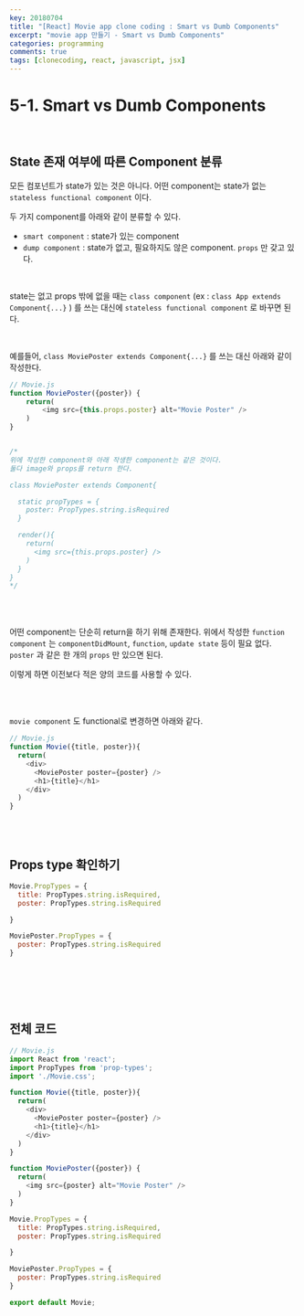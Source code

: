 ```yaml
---
key: 20180704
title: "[React] Movie app clone coding : Smart vs Dumb Components"
excerpt: "movie app 만들기 - Smart vs Dumb Components"
categories: programming
comments: true
tags: [clonecoding, react, javascript, jsx]
---
```




# 5-1. Smart vs Dumb Components

<br>

## State 존재 여부에 따른 Component 분류

모든 컴포넌트가 state가 있는 것은 아니다. 어떤 component는 state가 없는 `stateless functional component` 이다. 

두 가지 component를 아래와 같이 분류할 수 있다.

* `smart component`  : state가 있는 component
* `dump component` : state가 없고, 필요하지도 않은 component. `props` 만 갖고 있다.

<br>

state는 없고 props 밖에 없을 때는 `class component` (ex : `class App extends Component{...}` ) 를 쓰는 대신에   `stateless functional component` 로 바꾸면 된다.  

<br>

예를들어, `class MoviePoster extends Component{...}` 를 쓰는 대신 아래와 같이 작성한다.

```javascript
// Movie.js
function MoviePoster({poster}) {
    return(
    	<img src={this.props.poster} alt="Movie Poster" />
    )
}


/*
위에 작성한 component와 아래 작생한 component는 같은 것이다.
둘다 image와 props를 return 한다.

class MoviePoster extends Component{

  static propTypes = {
    poster: PropTypes.string.isRequired    
  }

  render(){
    return(
      <img src={this.props.poster} />
    )
  }
}
*/
```

<br>

<br>

어떤 component는 단순히 return을 하기 위해 존재한다. 위에서 작성한 `function component` 는 `componentDidMount`, `function`, `update state` 등이 필요 없다.  `poster` 과 같은 한 개의  `props` 만 있으면 된다. 

이렇게 하면 이전보다 적은 양의 코드를 사용할 수 있다.

<br>

<br>

`movie component` 도 functional로 변경하면 아래와 같다.

```javascript
// Movie.js
function Movie({title, poster}){
  return(
    <div>
      <MoviePoster poster={poster} />
      <h1>{title}</h1>
    </div>
  )
}
```

<br>

<br>

## Props type 확인하기

```javascript
Movie.PropTypes = {
  title: PropTypes.string.isRequired,
  poster: PropTypes.string.isRequired

}

MoviePoster.PropTypes = {
  poster: PropTypes.string.isRequired
}
```

<br><br>

<br>

## 전체 코드

```javascript
// Movie.js
import React from 'react';
import PropTypes from 'prop-types';
import './Movie.css';

function Movie({title, poster}){
  return(
    <div>
      <MoviePoster poster={poster} />
      <h1>{title}</h1>
    </div>
  )
}

function MoviePoster({poster}) {
  return(
    <img src={poster} alt="Movie Poster" />
  )
}

Movie.PropTypes = {
  title: PropTypes.string.isRequired,
  poster: PropTypes.string.isRequired

}

MoviePoster.PropTypes = {
  poster: PropTypes.string.isRequired
}

export default Movie;
```



